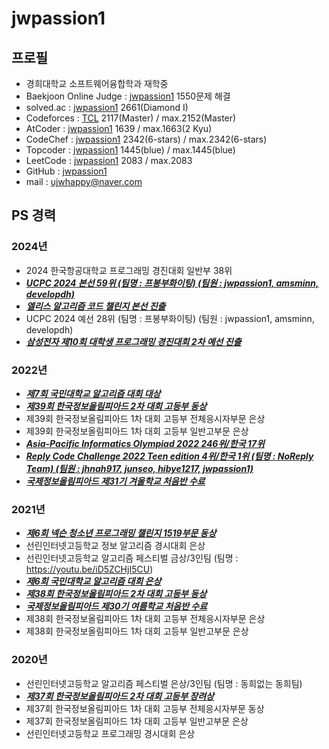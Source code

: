 # jwpassion1   
   
## 프로필   
   
- 경희대학교 소프트웨어융합학과 재학중   
- Baekjoon Online Judge : [jwpassion1](https://www.acmicpc.net/user/jwpassion1)  1550문제 해결   
- solved.ac : [jwpassion1](https://solved.ac/profile/jwpassion1)  2661(Diamond I)   
- Codeforces : [TCL](https://codeforces.com/profile/TCL)  2117(Master) / max.2152(Master)   
- AtCoder : [jwpassion1](https://atcoder.jp/users/jwpassion1)  1639 / max.1663(2 Kyu)   
- CodeChef : [jwpassion1](https://www.codechef.com/users/jwpassion1)  2342(6-stars) / max.2342(6-stars)   
- Topcoder : [jwpassion1](https://profiles.topcoder.com/jwpassion1/stats/Competitive%20Programming/SRM)  1445(blue) / max.1445(blue)   
- LeetCode : [jwpassion1](https://leetcode.com/u/jwpassion1/)  2083 / max.2083   
- GitHub : [jwpassion1](https://github.com/jwpassion1)   
- mail : ujwhappy@naver.com   
   
   
## PS 경력   
### 2024년   
- 2024 한국항공대학교 프로그래밍 경진대회 일반부 38위   
- ***<u> UCPC 2024 본선 59위 (팀명 : 프봉부화이팅) (팀원 : jwpassion1, amsminn, developdh)</u>***   
- ***<u>엘리스 알고리즘 코드 챌린지 본선 진출</u>***   
- UCPC 2024 예선 28위 (팀명 : 프봉부화이팅) (팀원 : jwpassion1, amsminn, developdh)   
- ***<u>삼성전자 제10회 대학생 프로그래밍 경진대회 2차 예선 진출</u>***   
   
### 2022년   
- ***<u>제7회 국민대학교 알고리즘 대회 대상</u>***   
- ***<u>제39회 한국정보올림피아드 2차 대회 고등부 동상</u>***   
- 제39회 한국정보올림피아드 1차 대회 고등부 전체응시자부문 은상   
- 제39회 한국정보올림피아드 1차 대회 고등부 일반고부문 은상   
- ***<u>Asia-Pacific Informatics Olympiad 2022 246위/한국 17위</u>***   
- ***<u>Reply Code Challenge 2022 Teen edition 4위/한국 1위 (팀명 : NoReply Team) (팀원 : jhnah917, junseo, hibye1217, jwpassion1)</u>***   
- ***<u>국제정보올림피아드 제31기 겨울학교 처음반 수료</u>***   
   
### 2021년   
- ***<u>제6회 넥슨 청소년 프로그래밍 챌린지 1519부문 동상</u>***   
- 선린인터넷고등학교 정보 알고리즘 경시대회 은상   
- 선린인터넷고등학교 알고리즘 페스티벌 금상/3인팀 (팀명 : https://youtu.be/iD5ZCHjI5CU)   
- ***<u>제6회 국민대학교 알고리즘 대회 은상</u>***   
- ***<u>제38회 한국정보올림피아드 2차 대회 고등부 동상</u>***   
- ***<u>국제정보올림피아드 제30기 여름학교 처음반 수료</u>***   
- 제38회 한국정보올림피아드 1차 대회 고등부 전체응시자부문 은상   
- 제38회 한국정보올림피아드 1차 대회 고등부 일반고부문 은상   
   
### 2020년   
- 선린인터넷고등학교 알고리즘 페스티벌 은상/3인팀  (팀명 : 동희없는 동희팀)
- ***<u>제37회 한국정보올림피아드 2차 대회 고등부 장려상</u>***   
- 제37회 한국정보올림피아드 1차 대회 고등부 전체응시자부문 동상   
- 제37회 한국정보올림피아드 1차 대회 고등부 일반고부문 은상   
- 선린인터넷고등학교 프로그래밍 경시대회 은상
   
